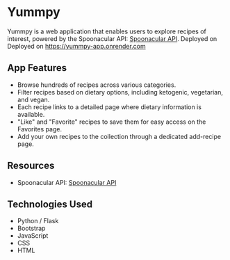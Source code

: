 # Yummpy

Yummpy is a web application that enables users to explore recipes of interest, powered by the Spoonacular API: [Spoonacular API](https://spoonacular.com/food-api).
Deployed on Deployed on https://yummpy-app.onrender.com

## App Features
- Browse hundreds of recipes across various categories.
- Filter recipes based on dietary options, including ketogenic, vegetarian, and vegan.
- Each recipe links to a detailed page where dietary information is available.
- "Like" and "Favorite" recipes to save them for easy access on the Favorites page.
- Add your own recipes to the collection through a dedicated add-recipe page.

## Resources
- Spoonacular API: [Spoonacular API](https://spoonacular.com/food-api)

## Technologies Used
- Python / Flask
- Bootstrap
- JavaScript
- CSS
- HTML
 

